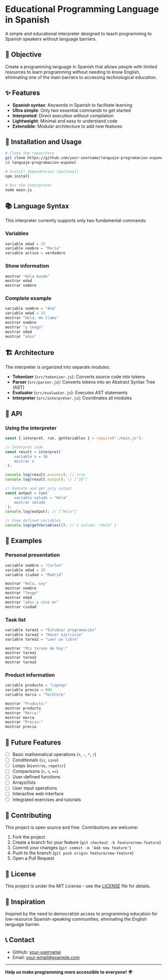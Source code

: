 # Educational Programming Language in Spanish

A simple and educational interpreter designed to teach programming to Spanish speakers without language barriers.

## 🎯 Objective

Create a programming language in Spanish that allows people with limited resources to learn programming without needing to know English, eliminating one of the main barriers to accessing technological education.

## ✨ Features

- **Spanish syntax**: Keywords in Spanish to facilitate learning
- **Ultra simple**: Only two essential commands to get started
- **Interpreted**: Direct execution without compilation
- **Lightweight**: Minimal and easy to understand code
- **Extensible**: Modular architecture to add new features

## 🚀 Installation and Usage

```bash
# Clone the repository
git clone https://github.com/your-username/lenguaje-programacion-espanol.git
cd lenguaje-programacion-espanol

# Install dependencies (optional)
npm install

# Run the interpreter
node main.js
```

## 📚 Language Syntax

This interpreter currently supports only two fundamental commands:

### Variables

```javascript
variable edad = 25
variable nombre = "María"
variable activo = verdadero
```

### Show information

```javascript
mostrar "Hola mundo"
mostrar edad
mostrar nombre
```

### Complete example

```javascript
variable nombre = "Ana"
variable edad = 25
mostrar "Hola, me llamo"
mostrar nombre
mostrar "y tengo"
mostrar edad
mostrar "años"
```

## 🏗️ Architecture

The interpreter is organized into separate modules:

- **Tokenizer** (`src/tokenizer.js`): Converts source code into tokens
- **Parser** (`src/parser.js`): Converts tokens into an Abstract Syntax Tree (AST)
- **Evaluator** (`src/evaluator.js`): Executes AST statements
- **Interpreter** (`src/interpreter.js`): Coordinates all modules

## 🔧 API

### Using the interpreter

```javascript
const { interpret, run, getVariables } = require("./main.js");

// Interpret code
const result = interpret(`
    variable x = 10
    mostrar x
`);

console.log(result.success); // true
console.log(result.output); // ["10"]

// Execute and get only output
const output = run(`
    variable saludo = "Hola"
    mostrar saludo
`);
console.log(output); // ["Hola"]

// View defined variables
console.log(getVariables()); // { saludo: "Hola" }
```

## 🧪 Examples

### Personal presentation

```javascript
variable nombre = "Carlos"
variable edad = 20
variable ciudad = "Madrid"

mostrar "Hola, soy"
mostrar nombre
mostrar "Tengo"
mostrar edad
mostrar "años y vivo en"
mostrar ciudad
```

### Task list

```javascript
variable tarea1 = "Estudiar programación"
variable tarea2 = "Hacer ejercicio"
variable tarea3 = "Leer un libro"

mostrar "Mis tareas de hoy:"
mostrar tarea1
mostrar tarea2
mostrar tarea3
```

### Product information

```javascript
variable producto = "Laptop"
variable precio = 800
variable marca = "TechCorp"

mostrar "Producto:"
mostrar producto
mostrar "Marca:"
mostrar marca
mostrar "Precio:"
mostrar precio
```

## 🚧 Future Features

- [ ] Basic mathematical operations (`+`, `-`, `*`, `/`)
- [ ] Conditionals (`si`, `sino`)
- [ ] Loops (`mientras`, `repetir`)
- [ ] Comparisons (`>`, `<`, `==`)
- [ ] User-defined functions
- [ ] Arrays/lists
- [ ] User input operations
- [ ] Interactive web interface
- [ ] Integrated exercises and tutorials

## 🤝 Contributing

This project is open source and free. Contributions are welcome:

1. Fork the project
2. Create a branch for your feature (`git checkout -b feature/new-feature`)
3. Commit your changes (`git commit -m 'Add new feature'`)
4. Push to the branch (`git push origin feature/new-feature`)
5. Open a Pull Request

## 📄 License

This project is under the MIT License - see the [LICENSE](LICENSE) file for details.

## 🌟 Inspiration

Inspired by the need to democratize access to programming education for low-resource Spanish-speaking communities, eliminating the English language barrier.

## 📞 Contact

- GitHub: [your-username](https://github.com/your-username)
- Email: your-email@example.com

---

**Help us make programming more accessible to everyone!** 🌍
